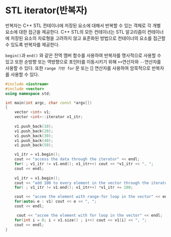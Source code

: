 # STL iterator(반복자)

반복자는 C++ STL 컨테이너에 저장된 요소에 대해서 반복할 수 있는 객체로 각 개별 요소에 대한 접근을 제공한다.
C++ STL의 모든 컨테이너는 STL 알고리즘이 컨테이너에 저장된 요소의 자료형을 고려하지 않고 표준화된 방법으로 컨테이너의 요소를 접근할 수 있도록 반복자를 제공한다.  

``begin()``과 ``end()`` 와 같은 전역 멤버 함수를 사용하여 반복자를 명사적으로 사용할 수 있고 또한 
순방향 또는 역방향으로 포인터를 이동시키기 위해 ``++``연산자와 ``--``연산자를 사용할 수 있다. 
또한 ``range 기반 for`` 문 또는 [] 연산자를 사용하여 암묵적으로 반복자를 사용할 수 있다. 

```c++
#include <iostream>
#include <vector>
using namespace std;

int main(int argc, char const *argv[])
{
    vector <int> v1;
    vector <int>::iterator v1_itr;
 
    v1.push_back(10);
    v1.push_back(20);
    v1.push_back(30);
    v1.push_back(40);
    v1.push_back(50);

    v1_itr = v1.begin();
    cout << "access the data through the iterator" << endl;
    for( ; v1_itr != v1.end(); v1_itr++) cout << *v1_itr << ", ";
    cout << endl;
    
    v1_itr = v1.begin();
    cout << "add 100 to every element in the vector through the iterator" << endl;
    for( ; v1_itr != v1.end(); v1_itr++) *v1_itr += 100;

    cout << "accee the element with range-for loop in the vector" << endl;
    for(auto& e : v1) cout << e << ", ";
    cout << endl; 

     cout << "accee the element with for loop in the vector" << endl;
    for(int i = 0; i < v1.size() ; i++) cout << v1[i] << ", ";
    cout << endl;
}
```
